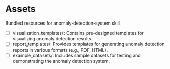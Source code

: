# Assets

Bundled resources for anomaly-detection-system skill

- [ ] visualization_templates/: Contains pre-designed templates for visualizing anomaly detection results.
- [ ] report_templates/: Provides templates for generating anomaly detection reports in various formats (e.g., PDF, HTML).
- [ ] example_datasets/: Includes sample datasets for testing and demonstrating the anomaly detection system.
